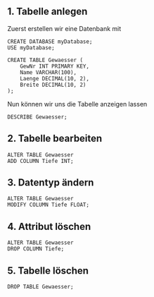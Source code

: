 ## 1. Tabelle anlegen

Zuerst erstellen wir eine Datenbank mit

```mySQL
CREATE DATABASE myDatabase;
USE myDatabase;

CREATE TABLE Gewaesser (
    GewNr INT PRIMARY KEY,
    Name VARCHAR(100),
    Laenge DECIMAL(10, 2),
    Breite DECIMAL(10, 2)
);
```

Nun können wir uns die Tabelle anzeigen lassen

```mySQL
DESCRIBE Gewaesser;
```

## 2. Tabelle bearbeiten

```mySQL
ALTER TABLE Gewaesser
ADD COLUMN Tiefe INT;
```

## 3. Datentyp ändern

```mySQL
ALTER TABLE Gewaesser
MODIFY COLUMN Tiefe FLOAT;
```

## 4. Attribut löschen

```mySQL
ALTER TABLE Gewaesser
DROP COLUMN Tiefe;
```

## 5. Tabelle löschen

```mySQL
DROP TABLE Gewaesser;
```

